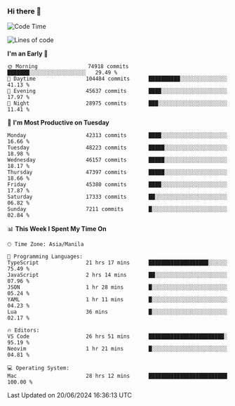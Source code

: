 ### Hi there 👋

<!--START_SECTION:waka-->
![Code Time](http://img.shields.io/badge/Code%20Time-5%2C275%20hrs%202%20mins-blue)

![Lines of code](https://img.shields.io/badge/From%20Hello%20World%20I%27ve%20Written-115.1%20million%20lines%20of%20code-blue)

**I'm an Early 🐤** 

```text
🌞 Morning                74918 commits       ███████░░░░░░░░░░░░░░░░░░   29.49 % 
🌆 Daytime                104484 commits      ██████████░░░░░░░░░░░░░░░   41.13 % 
🌃 Evening                45637 commits       ████░░░░░░░░░░░░░░░░░░░░░   17.97 % 
🌙 Night                  28975 commits       ███░░░░░░░░░░░░░░░░░░░░░░   11.41 % 
```
📅 **I'm Most Productive on Tuesday** 

```text
Monday                   42313 commits       ████░░░░░░░░░░░░░░░░░░░░░   16.66 % 
Tuesday                  48223 commits       █████░░░░░░░░░░░░░░░░░░░░   18.98 % 
Wednesday                46157 commits       █████░░░░░░░░░░░░░░░░░░░░   18.17 % 
Thursday                 47397 commits       █████░░░░░░░░░░░░░░░░░░░░   18.66 % 
Friday                   45380 commits       ████░░░░░░░░░░░░░░░░░░░░░   17.87 % 
Saturday                 17333 commits       ██░░░░░░░░░░░░░░░░░░░░░░░   06.82 % 
Sunday                   7211 commits        █░░░░░░░░░░░░░░░░░░░░░░░░   02.84 % 
```


📊 **This Week I Spent My Time On** 

```text
🕑︎ Time Zone: Asia/Manila

💬 Programming Languages: 
TypeScript               21 hrs 17 mins      ███████████████████░░░░░░   75.49 % 
JavaScript               2 hrs 14 mins       ██░░░░░░░░░░░░░░░░░░░░░░░   07.96 % 
JSON                     1 hr 28 mins        █░░░░░░░░░░░░░░░░░░░░░░░░   05.24 % 
YAML                     1 hr 11 mins        █░░░░░░░░░░░░░░░░░░░░░░░░   04.23 % 
Lua                      36 mins             █░░░░░░░░░░░░░░░░░░░░░░░░   02.17 % 

🔥 Editors: 
VS Code                  26 hrs 51 mins      ████████████████████████░   95.19 % 
Neovim                   1 hr 21 mins        █░░░░░░░░░░░░░░░░░░░░░░░░   04.81 % 

💻 Operating System: 
Mac                      28 hrs 12 mins      █████████████████████████   100.00 % 
```


 Last Updated on 20/06/2024 16:36:13 UTC
<!--END_SECTION:waka-->


<!--
**rad182/rad182** is a ✨ _special_ ✨ repository because its `README.md` (this file) appears on your GitHub profile.

Here are some ideas to get you started:

- 🔭 I’m currently working on ...
- 🌱 I’m currently learning ...
- 👯 I’m looking to collaborate on ...
- 🤔 I’m looking for help with ...
- 💬 Ask me about ...
- 📫 How to reach me: ...
- 😄 Pronouns: ...
- ⚡ Fun fact: ...
-->
